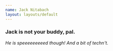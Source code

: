 ```yaml
---
name: Jack Nitabach
layout: layouts/default
---
```

### Jack is not your buddy, pal.

_He is speeeeeeeeed though! And a bit of techn't._
